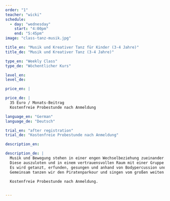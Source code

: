 ```yaml
---
order: "1"
teacher: "wicki"
schedule:
  - day: "wednesday"
    start: "4:00pm"
    end: "5:45pm"
image: "class-tanz-musik.jpg"

title_en: "Musik und Kreativer Tanz für Kinder (3-4 Jahre)"
title_de: "Musik und Kreativer Tanz (3-4 Jahre)"

type_en: "Weekly Class"
type_de: "Wöchentlicher Kurs"

level_en:
level_de:

price_en: |

price_de: |
  35 Euro / Monats-Beitrag  
  Kostenfreie Probestunde nach Anmeldung

language_en: "German"
language_de: "Deutsch"

trial_en: "after registration"
trial_de: "Kostenfreie Probestunde nach Anmeldung"

description_en:

description_de: |
  Musik und Bewegung stehen in einer engen Wechselbeziehung zueinander.
  Diese auszuloten und in einem vertrauensvollen Raum mit einer Gruppe Gleichaltriger phantasievoll zu erleben ist das Anliegen dieses Kurses.
  Es wird getanzt, erfunden, gesungen und anhand von Bodypercussion und elementarem Instrumentarium Rhythmus erlebt. Begleitet werden die Kinder durch Live Musik von Geige und Trommel.
  Gemeinsam tanzen wir den Piratenparkour und singen vom großen weiten Meer.
  
  Kostenfreie Probestunde nach Anmeldung.


---
```

